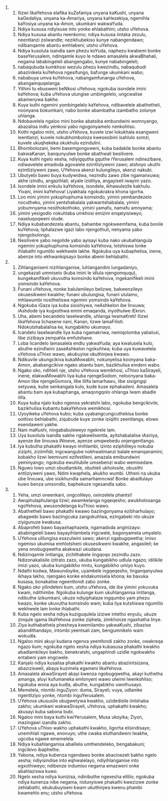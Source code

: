 <ol>
  <li>
    <ol>
      <li>Ilizwi likaYehova elafika kuZefaniya unyana kaKushi, unyana kaGedaliya, unyana ka-Amariya, unyana kaHezekiya, ngemihla kaYosiya unyana ka-Amon, ukumkani wakwaYuda.</li>
      <li>Ndiya kususa ndiyisuse into yonke ehlabathini; utsho uYehova.</li>
      <li>Ndiya kususa abantu neenkomo; ndiya kususa iintaka zezulu,  neentlanzi zolwandle; nezikhubekiso kunye nabangendawo;  ndibanqamle abantu emhlabeni; utsho uYehova.</li>
      <li>Ndiya kusolula isandla sam phezu koYuda, naphezu kwabemi bonke baseYerusalem, ndinqamle kuyo le ndawo amasalela akwaBhahali, negama lababingeleli abangengabo, kunye nababingeleli;</li>
      <li>nabaqubuda kumkhosi wezulu phezu kwezindlu, nabaqubudi abazinikela kuYehova ngesifungo, bafunge ukumkani wabo;</li>
      <li>nababuya umva kuYehova, nabangamfunanga uYehova,  abangamquqelanga.</li>
      <li>Yithini tu ebusweni beNkosi uYehova; ngokuba isondele imini kaYehova; kuba uYehova ulungise umbingelelo, ungcwalise abamenywa bakhe.</li>
      <li>Kuya kuthi ngemini yombingelelo kaYehova, ndibavelele abathetheli, noonyana bokumkani, nabo bonke abambatha izambatho zolunye uhlanga.</li>
      <li>Ndobavelela ngaloo mini bonke abatsiba embundwini womnyango,  abazalisa indlu yenkosi yabo ngogonyamelo nenkohliso.</li>
      <li>Kothi ngaloo mini, utsho uYehova, kuvele izwi lokukhala esangweni leentlanzi, kuvele nokubhomboloza kwesesibini isahlulo somzi, kuvele ukuqhekeka okukhulu ezindulini.</li>
      <li>Bhombolozani, bemi basemgongxweni, kuba badakile bonke abantu bakwaKanan, banqunyulwe bonke abathwali besilivere.</li>
      <li>Kuya kuthi ngelo xesha, ndiyigqutha gquthe iYerusalem ndinezibane, ndiwavelele amadoda agovalele ezintliziyweni zawo;  atshoyo ukuthi ezintliziyweni zawo, UYehova akenzi kulungileyo,  akenzi nakubi.</li>
      <li>Ubutyebi bawo buya kudywidwa, nezindlu zawo zibe ngamanxuwa; akhe izindlu, angazihlali; atyale izidiliya,  angayiseli iwayini yazo.</li>
      <li>Isondele imini enkulu kaYehova, isondele, ikhawulezile kakhulu. Yivani, imini kaYehova! Liyakhala ngokukrakra khona igorha.</li>
      <li>Loo mini yimini yokuphuphuma komsindo, yimini yembandezelo nocutheko, yimini yentshabalala yakwantshabalala, yimini yobumnyama nesithokothoko, yimini yamafu, namafu amnyama;</li>
      <li>yimini yesigodlo nokuhlaba umkhosi emizini enqatyisiweyo,  naseluqoqweni olude.</li>
      <li>Ndiya kubabandezela abantu, bahambe ngokweemfama, kuba bonile kuYehova; liphalazwe igazi labo njengothuli, nenyama yabo njengobulongo.</li>
      <li>Nesilivere yabo negolide yabo ayisayi kuba nako ukubahlangula ngemini yokuphuphuma komsindo kaYehova; lotshiswa lonke ihlabathi ngumlilo wekhwele lakhe. Ngokuba uya kubaphelisa, inene, abenze into ekhwankqisayo bonke abemi behlabathi.</li>
    </ol>
  </li>
  <li>
    <ol>
      <li>Zihlanganiseni nizihlanganise, luhlangandini lungadaniyo,</li>
      <li>ungekazali ummiselo (kuba imini le idlula njengomququ),  kungekanifikeli ukuvutha komsindo kaYehova, ingekanifikeli imini yomsindo kaYehova.</li>
      <li>Funani uYehova, nonke balulamileyo belizwe, bakwenzileyo okusesikweni kwakhe; funani ubulungisa, funani ululamo,  mhlawumbi nositheliswa ngemini yomsindo kaYehova.</li>
      <li>Ngokuba iGaza iya kuba sisishiywa, neAshkelon ibe linxuwa;  iAshdode iya kugxothwa emini emaqanda, inyothulwe iEkron.</li>
      <li>Uha, abemi becandelo laselwandle, uhlanga lwamaKreti! Ilizwi likaYehova lichasene nani, Kanan, lizwe lamaFilisti.  Ndokutshabalalisa ke, kungabikho ukumayo.</li>
      <li>Icandelo laselwandle liya kuba ngamakriwa, nemiqolomba yabalusi, libe zizibaya zempahla emfutshane.</li>
      <li>Loba licandelo lamasalela endlu yakwaYuda; aya kwalusela kulo, abuthe ezindlwini zaseAshkelon ngokuhlwa; kuba uya kuwavelela uYehova uThixo wawo, akubuyise ukuthinjwa kwawo.</li>
      <li>Ndikuvile ukungcikiva kukaMowabhi, nokunyelisa koonyana baka-Amon, ababangcikive ngako abantu bam, bazikhulisa emdeni wabo.</li>
      <li>Ngako oko, ndihleli nje, utsho uYehova wemikhosi, uThixo kaSirayeli, inene, elakwaMowabhi liya kuba njengeSodom,  neloonyana baka-Amon libe njengeGomora, libe lilifa lamarhawu,  libe sisigingqi setyuwa, kube senkangala kulo, kude kuse ephakadeni. Amasalela abantu bam aya kubaphanga, amaqongqolo ohlanga lwam abadle ilifa.</li>
      <li>Kuya kuba njalo kubo ngenxa yekratshi labo, ngokuba bengcikivile, bazikhulisa kubantu bakaYehova wemikhosi.</li>
      <li>Uyoyikeka uYehova kubo; kuba uyabangcungcuthekisa bonke oothixo behlabathi, ziqubude kuye zonke iziqithi zeentlanga,  elowo esendaweni yakhe.</li>
      <li>Nani maKushi, ningababuleweyo ngekrele lam.</li>
      <li>Uya kusolula isandla sakhe ngakwelisentla, ayitshabalalise iAsiriya, ayenze ibe linxuwa iNineve, ayenze umqwebedu onjengentlango.</li>
      <li>Iya kubutha phakathi kwayo imihlambi, izinto eziphilileyo nokuba ziziphi, ziziimfidi; ingcwangube nokhwalimanzi balale emanqanamini; kobakho lizwi leemvumi ezifestileni, amazala emibundwini yeminyango; ngokuba ewuhlubile umsebenzi wabo wemisedare.</li>
      <li>Nguwo lowo umzi obudlamkile, obuhleli ukholosile, obusithi entliziyweni yawo, Ndim kwaphela, akukho wumbi. Utheni na ukuba ube linxuwa, ube sisikhundla samarhamncwa! Bonke abadlulayo kuwo benza umsondlo, baphekuze ngesandla sabo.</li>
    </ol>
  </li>
  <li>
    <ol>
      <li>Yeha, umzi oneenkani, ongcolileyo, oxinzelela phantsi!</li>
      <li>Awuphulaphulanga lizwi; awamkelanga ngqeqesho; awukholosanga ngoYehova, awusondelanga kuThixo wawo.</li>
      <li>Abathetheli bawo phakathi kwawo baziingonyama ezibharhulayo;  abagwebi bawo baziingcuka zangokuhlwa, ezingabeki nto ukuze ziyigunuze kwakusa.</li>
      <li>Abaprofeti bawo bayaxhaphazela, ngamadoda anginizayo:  ababingeleli bawo bayayihlambela ingcwele, bagonyamela umyalelo.</li>
      <li>UYehova ulilungisa esazulwini sawo; akenzi ngabugqwetha;  imiso ngemiso ukumisa emhlotsheni okusesikweni kwakhe,  angasileli; ke yena onobugqwetha akakwazi ukudana.</li>
      <li>Ndizinqamle iintlanga, zichithakele iingqoqo zezindlu zazo.  Ndizonakalisile izitrato zazo, ukuba kungabikho udlula ngazo;  idilikile imizi yazo, ukuba kungabikho mntu, kungabikho umiyo kuyo.</li>
      <li>Ndathi kodwa, Mawundoyike, uyamkele ingqeqesho,  linganqanyulwa ikhaya lakho, njengako konke endakumisela khona;  ke bavuka kusasa, bonakalise ngeentlondi zabo zonke.</li>
      <li>Ngako oko yilindeleni kum, utsho uYehova, ide ibe yimini yokuvuka kwam, ndithimbe. Ngokuba kulunge kum ukuhlanganisa iintlanga, ndibuthe izikumkani, ukuze ndiyiphalaze ingqumbo yam phezu kwazo, konke ukuvutha komsindo wam; kuba liya kutshiswa ngumlilo wekhwele lam lonke ihlabathi.</li>
      <li>Kuba ngelo xesha ndiya kuziguqulela izizwe intetho enyulu,  ukuze zinqule igama likaYehova zonke ziphela, zimkhonze ngaxhatha linye.</li>
      <li>Ziya kuthabathela phesheya kwemilambo yakwaKushi, zibazise abandithandayo, intombi yeentsali zam, bengumnikelo wam wokudla.</li>
      <li>Ngaloo mini akuyi kudana ngenxa yeentlondi zakho zonke,  owakreqa ngazo kum; ngokuba ngelo xesha ndiya kubasusa phakathi kwakho abadlamkileyo bakho, benekratshi, ungaphindi uzidle ngokwakho entabeni yam engcwele.</li>
      <li>Kanjalo ndiya kusalisa phakathi kwakho abantu abaziintsizana, abazizisweli, abaya kuzimela egameni likaYehova.</li>
      <li>Amasalela akwaSirayeli akayi kwenza ngobugqwetha, akayi kuthetha amanga, aluyi kufumaneka emlonyeni wawo ulwimi lwenkohliso; ngokuba wona aya kudla, abuthe, kungabikho uwothusayo.</li>
      <li>Memelela, ntombi inguZiyon: duma, Sirayeli; vuya, udlamke ngentliziyo yonke, ntombi inguYerusalem.</li>
      <li>UYehova ukususile ukugwetywa kwakho, uzidedisile iintshaba zakho; ukumkani wakwaSirayeli, uYehova, uphakathi kwakho;  akusayi kuba sabona bubi.</li>
      <li>Ngaloo mini baya kuthi kwiYerusalem, Musa ukoyika; Ziyon,  mazingawi izandla zakho.</li>
      <li>UYehova uThixo wakho uphakathi kwakho, ligorha elisindisayo; unemihlali ngawe, enovuyo; uthe cwaka eluthandweni lwakhe, ugcoba ngawe ememelela.</li>
      <li>Ndiya kubahlanganisa abalilela umthendeleko, bengabakuni;  ingcikivo ibaphethe.</li>
      <li>Yabona, ndiya kubenza ngendawo bonke abacinezeli bakho ngelo xesha; ndiyisindise into eqhwalelayo, ndiyihlanganise into egxothiweyo; ndibenze indumiso negama emazweni onke abahlaziswa kuwo.</li>
      <li>Ngelo xesha ndiya kunizisa, ndinibuthe ngexesha elililo;  ngokuba ndiya kunenza nibe negama, nidunyiswe phakathi kwezizwe zonke zehlabathi, ekukubuyiseni kwam ukuthinjwa kwenu phambi kwamehlo enu; utsho uYehova.</li>
    </ol>
  </li>
</ol>